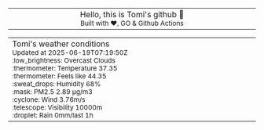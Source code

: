 
<div align="center">
<table>
<tbody>
<td align="center">
<img width="2000" height="0"><br>
Hello, this is Tomi's github 👋<br>
<sup>Built with ❤️, GO & Github Actions</sup><br>
<img width="2000" height="0">
</td>
</tbody>
</table>
</div>
<table>
<tbody>
<td align="left">
<img width="2000" height="0"><br>
Tomi's weather conditions<br>
<sup>Updated at 2025-06-19T07:19:50Z</sup><br>
<sup>:low_brightness: Overcast Clouds</sup><br>
<sup>:thermometer: Temperature 37.35 </sup><br>
<sup>:thermometer: Feels like 44.35</sup><br>
<sup>:sweat_drops: Humidity 68%</sup><br>
<sup>:mask: PM2.5 2.89 μg/m3</sup><br>
<sup>:cyclone: Wind 3.76m/s </sup><br>
<sup>:telescope: Visibility 10000m </sup><br>
<sup>:droplet: Rain 0mm/last 1h </sup><br>
<img width="2000" height="0">
</td>
<td align="left">
<img width="2000" height="0"><br>
<br>
<img width="2000" height="0">
</td>
</tbody>
</table>
</div>
    